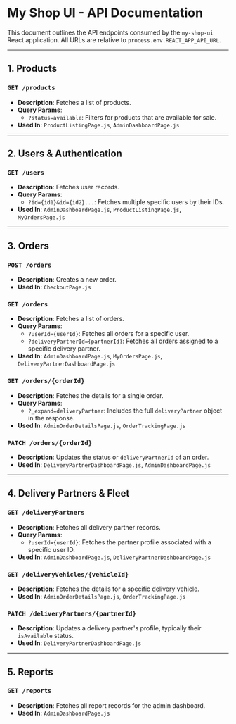 # My Shop UI - API Documentation

This document outlines the API endpoints consumed by the `my-shop-ui` React application. All URLs are relative to `process.env.REACT_APP_API_URL`.

---

## 1. Products

### `GET /products`

*   **Description**: Fetches a list of products.
*   **Query Params**:
    *   `?status=available`: Filters for products that are available for sale.
*   **Used In**: `ProductListingPage.js`, `AdminDashboardPage.js`

---

## 2. Users & Authentication

### `GET /users`

*   **Description**: Fetches user records.
*   **Query Params**:
    *   `?id={id1}&id={id2}...`: Fetches multiple specific users by their IDs.
*   **Used In**: `AdminDashboardPage.js`, `ProductListingPage.js`, `MyOrdersPage.js`

---

## 3. Orders

### `POST /orders`

*   **Description**: Creates a new order.
*   **Used In**: `CheckoutPage.js`

### `GET /orders`

*   **Description**: Fetches a list of orders.
*   **Query Params**:
    *   `?userId={userId}`: Fetches all orders for a specific user.
    *   `?deliveryPartnerId={partnerId}`: Fetches all orders assigned to a specific delivery partner.
*   **Used In**: `AdminDashboardPage.js`, `MyOrdersPage.js`, `DeliveryPartnerDashboardPage.js`

### `GET /orders/{orderId}`

*   **Description**: Fetches the details for a single order.
*   **Query Params**:
    *   `?_expand=deliveryPartner`: Includes the full `deliveryPartner` object in the response.
*   **Used In**: `AdminOrderDetailsPage.js`, `OrderTrackingPage.js`

### `PATCH /orders/{orderId}`

*   **Description**: Updates the status or `deliveryPartnerId` of an order.
*   **Used In**: `DeliveryPartnerDashboardPage.js`, `AdminDashboardPage.js`

---

## 4. Delivery Partners & Fleet

### `GET /deliveryPartners`

*   **Description**: Fetches all delivery partner records.
*   **Query Params**:
    *   `?userId={userId}`: Fetches the partner profile associated with a specific user ID.
*   **Used In**: `AdminDashboardPage.js`, `DeliveryPartnerDashboardPage.js`

### `GET /deliveryVehicles/{vehicleId}`

*   **Description**: Fetches the details for a specific delivery vehicle.
*   **Used In**: `AdminOrderDetailsPage.js`, `OrderTrackingPage.js`

### `PATCH /deliveryPartners/{partnerId}`

*   **Description**: Updates a delivery partner's profile, typically their `isAvailable` status.
*   **Used In**: `DeliveryPartnerDashboardPage.js`

---

## 5. Reports

### `GET /reports`
*   **Description**: Fetches all report records for the admin dashboard.
*   **Used In**: `AdminDashboardPage.js`